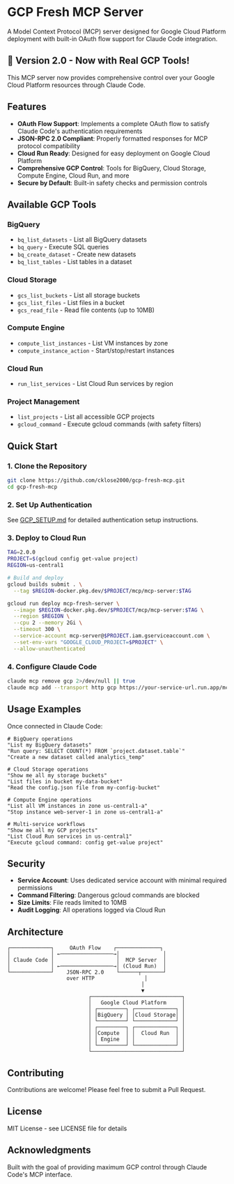 # GCP Fresh MCP Server

A Model Context Protocol (MCP) server designed for Google Cloud Platform deployment with built-in OAuth flow support for Claude Code integration.

## 🚀 Version 2.0 - Now with Real GCP Tools!

This MCP server now provides comprehensive control over your Google Cloud Platform resources through Claude Code.

## Features

- **OAuth Flow Support**: Implements a complete OAuth flow to satisfy Claude Code's authentication requirements
- **JSON-RPC 2.0 Compliant**: Properly formatted responses for MCP protocol compatibility
- **Cloud Run Ready**: Designed for easy deployment on Google Cloud Platform
- **Comprehensive GCP Control**: Tools for BigQuery, Cloud Storage, Compute Engine, Cloud Run, and more
- **Secure by Default**: Built-in safety checks and permission controls

## Available GCP Tools

### BigQuery
- `bq_list_datasets` - List all BigQuery datasets
- `bq_query` - Execute SQL queries
- `bq_create_dataset` - Create new datasets
- `bq_list_tables` - List tables in a dataset

### Cloud Storage
- `gcs_list_buckets` - List all storage buckets
- `gcs_list_files` - List files in a bucket
- `gcs_read_file` - Read file contents (up to 10MB)

### Compute Engine
- `compute_list_instances` - List VM instances by zone
- `compute_instance_action` - Start/stop/restart instances

### Cloud Run
- `run_list_services` - List Cloud Run services by region

### Project Management
- `list_projects` - List all accessible GCP projects
- `gcloud_command` - Execute gcloud commands (with safety filters)

## Quick Start

### 1. Clone the Repository
```bash
git clone https://github.com/cklose2000/gcp-fresh-mcp.git
cd gcp-fresh-mcp
```

### 2. Set Up Authentication

See [GCP_SETUP.md](GCP_SETUP.md) for detailed authentication setup instructions.

### 3. Deploy to Cloud Run

```bash
TAG=2.0.0
PROJECT=$(gcloud config get-value project)
REGION=us-central1

# Build and deploy
gcloud builds submit . \
  --tag $REGION-docker.pkg.dev/$PROJECT/mcp/mcp-server:$TAG

gcloud run deploy mcp-fresh-server \
  --image $REGION-docker.pkg.dev/$PROJECT/mcp/mcp-server:$TAG \
  --region $REGION \
  --cpu 2 --memory 2Gi \
  --timeout 300 \
  --service-account mcp-server@$PROJECT.iam.gserviceaccount.com \
  --set-env-vars "GOOGLE_CLOUD_PROJECT=$PROJECT" \
  --allow-unauthenticated
```

### 4. Configure Claude Code

```bash
claude mcp remove gcp 2>/dev/null || true
claude mcp add --transport http gcp https://your-service-url.run.app/mcp
```

## Usage Examples

Once connected in Claude Code:

```
# BigQuery operations
"List my BigQuery datasets"
"Run query: SELECT COUNT(*) FROM `project.dataset.table`"
"Create a new dataset called analytics_temp"

# Cloud Storage operations
"Show me all my storage buckets"
"List files in bucket my-data-bucket"
"Read the config.json file from my-config-bucket"

# Compute Engine operations
"List all VM instances in zone us-central1-a"
"Stop instance web-server-1 in zone us-central1-a"

# Multi-service workflows
"Show me all my GCP projects"
"List Cloud Run services in us-central1"
"Execute gcloud command: config get-value project"
```

## Security

- **Service Account**: Uses dedicated service account with minimal required permissions
- **Command Filtering**: Dangerous gcloud commands are blocked
- **Size Limits**: File reads limited to 10MB
- **Audit Logging**: All operations logged via Cloud Run

## Architecture

```
┌─────────────┐     OAuth Flow    ┌──────────────┐
│             │ ←─────────────────→│              │
│ Claude Code │                    │  MCP Server  │
│             │ ←─────────────────→│ (Cloud Run)  │
└─────────────┘    JSON-RPC 2.0    └──────┬───────┘
                   over HTTP                │
                                           │
                                           ▼
                          ┌─────────────────────────────┐
                          │   Google Cloud Platform     │
                          │ ┌─────────┐ ┌─────────────┐ │
                          │ │BigQuery │ │Cloud Storage│ │
                          │ └─────────┘ └─────────────┘ │
                          │ ┌─────────┐ ┌─────────────┐ │
                          │ │Compute  │ │  Cloud Run  │ │
                          │ │ Engine  │ │             │ │
                          │ └─────────┘ └─────────────┘ │
                          └─────────────────────────────┘
```

## Contributing

Contributions are welcome! Please feel free to submit a Pull Request.

## License

MIT License - see LICENSE file for details

## Acknowledgments

Built with the goal of providing maximum GCP control through Claude Code's MCP interface.